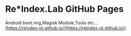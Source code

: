 # Re*Index.Lab GitHub Pages
Android boot.img,Magisk Module,Tools etc...<br>
[https://reindex-ot.github.io/](https://reindex-ot.github.io/)
